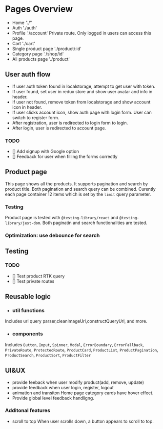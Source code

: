 # Pages Overview

- Home "./"
- Auth './auth'
- Profile './account' Private route. Only logged in users can access this page.
- Cart './cart'
- Single product page './product/:id'
- Category page './shop/id'
- All products page './product'

## User auth flow
- If user auth token found in localstorage, attempt to get user with token.
- If user found, set user in redux store and show user avatar and info in header.
- If user not found, remove token from localstorage and show account icon in header.
- If user clicks account icon, show auth page with login form. User can switch to register form.
- After registration, user is redirected to login form to login.
- After login, user is redirected to account page.

### TODO
- [] Add signup with Google option
- [] Feedback for user when filling the forms correctly 


## Product page
This page shows all the products. It supports pagination and search by product title. Both pagination and search query can be combined. Curently each page container 12 items which is set by the `limit` query parameter. 

### Testing
Product page is tested with `@testing-library/react` and `@testing-library/jest-dom`. Both paginatin and search functionalities are tested.

### Optimization: use debounce for search


## Testing
### TODO
- [] Test product RTK query
- [] Test private routes

## Reusable logic
- ### util functions
Includes url query parser,cleanImageUrl,constructQueryUrl, and more. 

- ### components
Includes `Button`, `Input`, `Spinner`, `Modal`, `ErrorBoundary`, `ErrorFallback`, `PrivateRoute`, `ProtectedRoute`, `ProductCard`, `ProductList`, `ProductPagination`, `ProductSearch`, `ProductSort`, `ProductFilter`
 

## UI&UX

- provide feeback when user modify product(add, remove, update)
- provide feedback when user login, register, logout
- animation and transiton
Home page category cards have hover effect.
- Provide global level feedback handligng.

### Additonal features
- scroll to top
When user scrolls down, a button appears to scroll to top.